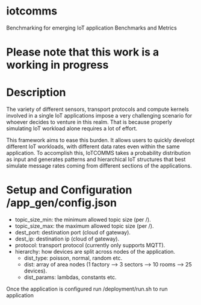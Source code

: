 # iotcomms
Benchmarking for emerging IoT application​ Benchmarks and Metrics​

# Please note that this work is a working in progress

# Description

The variety of different sensors, transport protocols and compute kernels involved in a single IoT applications impose a very challenging scenario for whoever decides to venture in this realm. That is because properly simulating IoT workload alone requires a lot of effort.

This framework aims to ease this burden. It allows users to quickly developt different IoT workloads, with different data rates even within the same application. To accomplish this, IoTCOMMS takes a probability distribution as input and generates patterns and hierarchical IoT structures that best simulate message rates coming from different sections of the applications.

# Setup and Configuration /app_gen/config.json

- topic_size_min: the minimum allowed topic size (per /). 
- topic_size_max: the maximum allowed topic size (per /).
- dest_port: destination port (cloud of gateway).
- dest_ip: destination ip (cloud of gateway).
- protocol: transport protocol (currently only supports MQTT).
- hierarchy: how devices are split across nodes of the application.
  - dist_type: poisson, normal, random etc.
  - dist: array of area nodes (1 factory --> 3 sectors --> 10 rooms --> 25 devices).
  - dist_params: lambdas, constants etc.
 
Once the application is configured run /deployment/run.sh to run application  
